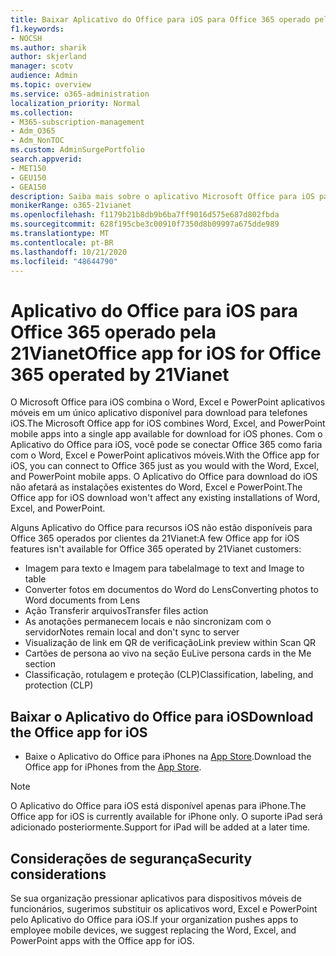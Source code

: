 ```yaml
---
title: Baixar Aplicativo do Office para iOS para Office 365 operado pela 21Vianet
f1.keywords:
- NOCSH
ms.author: sharik
author: skjerland
manager: scotv
audience: Admin
ms.topic: overview
ms.service: o365-administration
localization_priority: Normal
ms.collection:
- M365-subscription-management
- Adm_O365
- Adm_NonTOC
ms.custom: AdminSurgePortfolio
search.appverid:
- MET150
- GEU150
- GEA150
description: Saiba mais sobre o aplicativo Microsoft Office para iOS para Office 365 operado pela 21Vianet e como baixá-lo para clientes na China.
monikerRange: o365-21vianet
ms.openlocfilehash: f1179b21b8db9b6ba7ff9016d575e687d802fbda
ms.sourcegitcommit: 628f195cbe3c00910f7350d8b09997a675dde989
ms.translationtype: MT
ms.contentlocale: pt-BR
ms.lasthandoff: 10/21/2020
ms.locfileid: "48644790"
---
```

# <a name="office-app-for-ios-for-office-365-operated-by-21vianet"></a><span data-ttu-id="56cb3-103">Aplicativo do Office para iOS para Office 365 operado pela 21Vianet</span><span class="sxs-lookup"><span data-stu-id="56cb3-103">Office app for iOS for Office 365 operated by 21Vianet</span></span>

<span data-ttu-id="56cb3-104">O Microsoft Office para iOS combina o Word, Excel e PowerPoint aplicativos móveis em um único aplicativo disponível para download para telefones iOS.</span><span class="sxs-lookup"><span data-stu-id="56cb3-104">The Microsoft Office app for iOS combines Word, Excel, and PowerPoint mobile apps into a single app available for download for iOS phones.</span></span> <span data-ttu-id="56cb3-105">Com o Aplicativo do Office para iOS, você pode se conectar Office 365 como faria com o Word, Excel e PowerPoint aplicativos móveis.</span><span class="sxs-lookup"><span data-stu-id="56cb3-105">With the Office app for iOS, you can connect to Office 365 just as you would with the Word, Excel, and PowerPoint mobile apps.</span></span> <span data-ttu-id="56cb3-106">O Aplicativo do Office para download do iOS não afetará as instalações existentes do Word, Excel e PowerPoint.</span><span class="sxs-lookup"><span data-stu-id="56cb3-106">The Office app for iOS download won't affect any existing installations of Word, Excel, and PowerPoint.</span></span>

<span data-ttu-id="56cb3-107">Alguns Aplicativo do Office para recursos iOS não estão disponíveis para Office 365 operados por clientes da 21Vianet:</span><span class="sxs-lookup"><span data-stu-id="56cb3-107">A few Office app for iOS features isn't available for Office 365 operated by 21Vianet customers:</span></span>

- <span data-ttu-id="56cb3-108">Imagem para texto e Imagem para tabela</span><span class="sxs-lookup"><span data-stu-id="56cb3-108">Image to text and Image to table</span></span> 
- <span data-ttu-id="56cb3-109">Converter fotos em documentos do Word do Lens</span><span class="sxs-lookup"><span data-stu-id="56cb3-109">Converting photos to Word documents from Lens</span></span> 
- <span data-ttu-id="56cb3-110">Ação Transferir arquivos</span><span class="sxs-lookup"><span data-stu-id="56cb3-110">Transfer files action</span></span> 
- <span data-ttu-id="56cb3-111">As anotações permanecem locais e não sincronizam com o servidor</span><span class="sxs-lookup"><span data-stu-id="56cb3-111">Notes remain local and don't sync to server</span></span>
- <span data-ttu-id="56cb3-112">Visualização de link em QR de verificação</span><span class="sxs-lookup"><span data-stu-id="56cb3-112">Link preview within Scan QR</span></span>
- <span data-ttu-id="56cb3-113">Cartões de persona ao vivo na seção Eu</span><span class="sxs-lookup"><span data-stu-id="56cb3-113">Live persona cards in the Me section</span></span>
- <span data-ttu-id="56cb3-114">Classificação, rotulagem e proteção (CLP)</span><span class="sxs-lookup"><span data-stu-id="56cb3-114">Classification, labeling, and protection (CLP)</span></span>


## <a name="download-the-office-app-for-ios"></a><span data-ttu-id="56cb3-115">Baixar o Aplicativo do Office para iOS</span><span class="sxs-lookup"><span data-stu-id="56cb3-115">Download the Office app for iOS</span></span>

- <span data-ttu-id="56cb3-116">Baixe o Aplicativo do Office para iPhones na [App Store](https://products.office.com/mobile/office?rtc=2).</span><span class="sxs-lookup"><span data-stu-id="56cb3-116">Download the Office app for iPhones from the [App Store](https://products.office.com/mobile/office?rtc=2).</span></span> 

> [!NOTE]
> <span data-ttu-id="56cb3-117">O Aplicativo do Office para iOS está disponível apenas para iPhone.</span><span class="sxs-lookup"><span data-stu-id="56cb3-117">The Office app for iOS is currently available for iPhone only.</span></span> <span data-ttu-id="56cb3-118">O suporte iPad será adicionado posteriormente.</span><span class="sxs-lookup"><span data-stu-id="56cb3-118">Support for iPad will be added at a later time.</span></span> 

## <a name="security-considerations"></a><span data-ttu-id="56cb3-119">Considerações de segurança</span><span class="sxs-lookup"><span data-stu-id="56cb3-119">Security considerations</span></span>

<span data-ttu-id="56cb3-120">Se sua organização pressionar aplicativos para dispositivos móveis de funcionários, sugerimos substituir os aplicativos word, Excel e PowerPoint pelo Aplicativo do Office para iOS.</span><span class="sxs-lookup"><span data-stu-id="56cb3-120">If your organization pushes apps to employee mobile devices, we suggest replacing the Word, Excel, and PowerPoint apps with the Office app for iOS.</span></span>  


